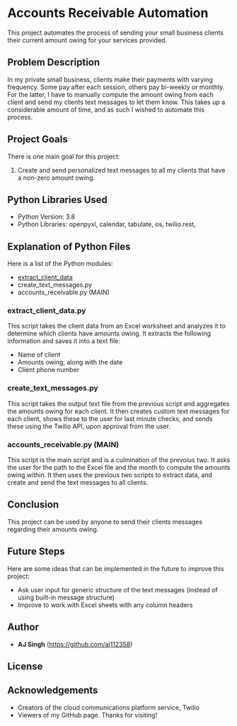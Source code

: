 # Accounts Receivable Automation
This project automates the process of sending your small business clients their current amount owing for your services provided.

## Problem Description
In my private small business, clients make their payments with varying frequency. Some pay after each session, others pay bi-weekly or monthly. For the latter, I have to manually compute the amount owing from each client and send my clients text messages to let them know. This takes up a considerable amount of time, and as such I wished to automate this process.


## Project Goals
There is one main goal for this project:
1. Create and send personalized text messages to all my clients that have a non-zero amount owing.


## Python Libraries Used
* Python Version: 3.8
* Python Libraries: openpyxl, calendar, tabulate, os, twilio.rest, 


## Explanation of Python Files
Here is a list of the Python modules:
* [extract_client_data](/extract_client_data.py)
* create_text_messages.py
* accounts_receivable.py (MAIN)


### extract_client_data.py
This script takes the client data from an Excel worksheet and analyzes it to determine which clients have amounts owing. It extracts the following information and saves it into a text file:
* Name of client
* Amounts owing, along with the date
* Client phone number


### create_text_messages.py
This script takes the output text file from the previous script and aggregates the amounts owing for each client. It then creates custom text messages for each client, shows these to the user for last minute checks, and sends these using the Twilio API, upon approval from the user.


### accounts_receivable.py (MAIN)
This script is the main script and is a culmination of the prevoius two. It asks the user for the path to the Excel file and the month to compute the amounts owing within. It then uses the previous two scripts to extract data, and create and send the text messages to all clients.


## Conclusion
This project can be used by anyone to send their clients messages regarding their amounts owing.


## Future Steps
Here are some ideas that can be implemented in the future to improve this project:
* Ask user input for generic structure of the text messages (instead of using built-in message structure)
* Improve to work with Excel sheets with any column headers


## Author
* **AJ Singh** (https://github.com/aj112358)


## License


## Acknowledgements
* Creators of the cloud communications platform service, Twilio
* Viewers of my GitHub page. Thanks for visiting!



